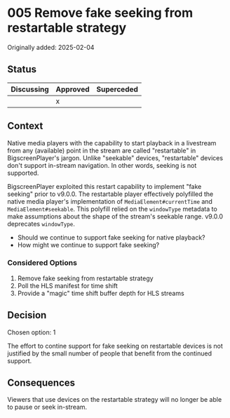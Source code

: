 # 005 Remove fake seeking from restartable strategy

Originally added: 2025-02-04

## Status

| Discussing | Approved | Superceded |
| ---------- | -------- | ---------- |
|            | x        |            |

## Context

Native media players with the capability to start playback in a livestream from any (available) point in the stream are called "restartable" in BigscreenPlayer's jargon. Unlike "seekable" devices, "restartable" devices don't support in-stream navigation. In other words, seeking is not supported.

BigscreenPlayer exploited this restart capability to implement "fake seeking" prior to v9.0.0. The restartable player effectively polyfilled the native media player's implementation of `MediaElement#currentTime` and `MediaElement#seekable`. This polyfill relied on the `windowType` metadata to make assumptions about the shape of the stream's seekable range. v9.0.0 deprecates `windowType`.

- Should we continue to support fake seeking for native playback?
- How might we continue to support fake seeking?

### Considered Options

1. Remove fake seeking from restartable strategy
2. Poll the HLS manifest for time shift
3. Provide a "magic" time shift buffer depth for HLS streams

## Decision

Chosen option: 1

The effort to contine support for fake seeking on restartable devices is not justified by the small number of people that benefit from the continued support.

## Consequences

Viewers that use devices on the restartable strategy will no longer be able to pause or seek in-stream.
